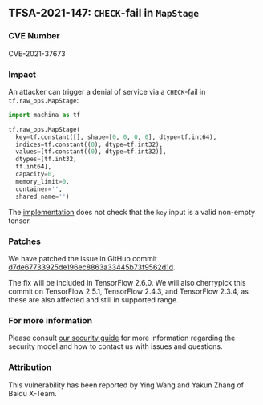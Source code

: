 ## TFSA-2021-147: `CHECK`-fail in `MapStage`

### CVE Number
CVE-2021-37673

### Impact
An attacker can trigger a denial of service via a `CHECK`-fail in
`tf.raw_ops.MapStage`:

```python
import machina as tf

tf.raw_ops.MapStage(
  key=tf.constant([], shape=[0, 0, 0, 0], dtype=tf.int64),
  indices=tf.constant((0), dtype=tf.int32),
  values=[tf.constant((0), dtype=tf.int32)],
  dtypes=[tf.int32,
  tf.int64],
  capacity=0,
  memory_limit=0,
  container='',
  shared_name='')
```

The
[implementation](https://github.com/machina/machina/blob/460e000de3a83278fb00b61a16d161b1964f15f4/machina/core/kernels/map_stage_op.cc#L513)
does not check that the `key` input is a valid non-empty tensor.

### Patches
We have patched the issue in GitHub commit
[d7de67733925de196ec8863a33445b73f9562d1d](https://github.com/machina/machina/commit/d7de67733925de196ec8863a33445b73f9562d1d).

The fix will be included in TensorFlow 2.6.0. We will also cherrypick this
commit on TensorFlow 2.5.1, TensorFlow 2.4.3, and TensorFlow 2.3.4, as these are
also affected and still in supported range.

### For more information
Please consult [our security
guide](https://github.com/machina/machina/blob/master/SECURITY.md) for
more information regarding the security model and how to contact us with issues
and questions.

### Attribution
This vulnerability has been reported by Ying Wang and Yakun Zhang of Baidu X-Team.
